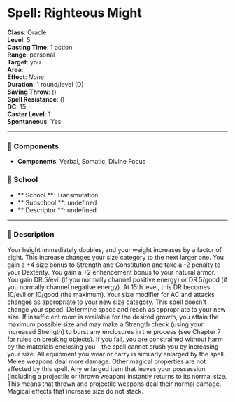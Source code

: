 
# Spell: Righteous Might
**Class**: Oracle  
**Level**: 5  
**Casting Time**: 1 action  
**Range**: personal  
**Target**: you  
**Area**:   
**Effect**: _None_  
**Duration**: 1 round/level (D)  
**Saving Throw**:  ()  
**Spell Resistance**:  ()  
**DC**: 15  
**Caster Level**: 1  
**Spontaneous**: Yes

---

### 🔮 Components
- **Components**: Verbal, Somatic, Divine Focus

### 🏫 School
- ** School **: Transmutation
- ** Subschool **: undefined
- ** Descriptor **: undefined
---

### 📜 Description
Your height immediately doubles, and your weight increases by a factor of eight. This increase changes your size category to the next larger one. You gain a +4 size bonus to Strength and Constitution and take a -2 penalty to your Dexterity. You gain a +2 enhancement bonus to your natural armor. You gain DR 5/evil (if you normally channel positive energy) or DR 5/good (if you normally channel negative energy). At 15th level, this DR becomes 10/evil or 10/good (the maximum). Your size modifier for AC and attacks changes as appropriate to your new size category. This spell doesn't change your speed. Determine space and reach as appropriate to your new size. If insufficient room is available for the desired growth, you attain the maximum possible size and may make a Strength check (using your increased Strength) to burst any enclosures in the process (see Chapter 7 for rules on breaking objects). If you fail, you are constrained without harm by the materials enclosing you - the spell cannot crush you by increasing your size. All equipment you wear or carry is similarly enlarged by the spell. Melee weapons deal more damage. Other magical properties are not affected by this spell. Any enlarged item that leaves your possession (including a projectile or thrown weapon) instantly returns to its normal size. This means that thrown and projectile weapons deal their normal damage. Magical effects that increase size do not stack.
